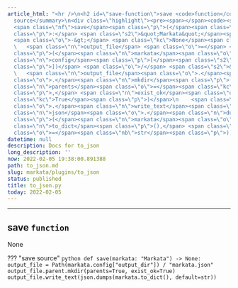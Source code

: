 ```yaml
---
article_html: "<hr />\n<h2 id=\"save-function\">save <code>function</code></h2>\n<p>None</p>\n<details>\n<summary>save
  source</summary>\n<div class=\"highlight\"><pre><span></span><code><span class=\"k\">def</span>
  <span class=\"nf\">save</span><span class=\"p\">(</span><span class=\"n\">markata</span><span
  class=\"p\">:</span> <span class=\"s2\">&quot;Markata&quot;</span><span class=\"p\">)</span>
  <span class=\"o\">-&gt;</span> <span class=\"kc\">None</span><span class=\"p\">:</span>\n
  \   <span class=\"n\">output_file</span> <span class=\"o\">=</span> <span class=\"n\">Path</span><span
  class=\"p\">(</span><span class=\"n\">markata</span><span class=\"o\">.</span><span
  class=\"n\">config</span><span class=\"p\">[</span><span class=\"s2\">&quot;output_dir&quot;</span><span
  class=\"p\">])</span> <span class=\"o\">/</span> <span class=\"s2\">&quot;markata.json&quot;</span>\n
  \   <span class=\"n\">output_file</span><span class=\"o\">.</span><span class=\"n\">parent</span><span
  class=\"o\">.</span><span class=\"n\">mkdir</span><span class=\"p\">(</span><span
  class=\"n\">parents</span><span class=\"o\">=</span><span class=\"kc\">True</span><span
  class=\"p\">,</span> <span class=\"n\">exist_ok</span><span class=\"o\">=</span><span
  class=\"kc\">True</span><span class=\"p\">)</span>\n    <span class=\"n\">output_file</span><span
  class=\"o\">.</span><span class=\"n\">write_text</span><span class=\"p\">(</span><span
  class=\"n\">json</span><span class=\"o\">.</span><span class=\"n\">dumps</span><span
  class=\"p\">(</span><span class=\"n\">markata</span><span class=\"o\">.</span><span
  class=\"n\">to_dict</span><span class=\"p\">(),</span> <span class=\"n\">default</span><span
  class=\"o\">=</span><span class=\"nb\">str</span><span class=\"p\">))</span>\n</code></pre></div>\n</details>"
datetime: null
description: Docs for to_json
long_description: ''
now: 2022-02-05 19:38:00.891388
path: to_json.md
slug: markata/plugins/to_json
status: published
title: to_json.py
today: 2022-02-05
---
```


---

## save `function`

None

??? "save source"
    ``` python
    def save(markata: "Markata") -> None:
        output_file = Path(markata.config["output_dir"]) / "markata.json"
        output_file.parent.mkdir(parents=True, exist_ok=True)
        output_file.write_text(json.dumps(markata.to_dict(), default=str))
    ```